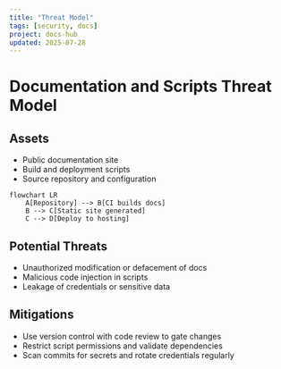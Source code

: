 ```yaml
---
title: "Threat Model"
tags: [security, docs]
project: docs-hub
updated: 2025-07-28
---
```


# Documentation and Scripts Threat Model

## Assets

- Public documentation site
- Build and deployment scripts
- Source repository and configuration

```mermaid
flowchart LR
    A[Repository] --> B[CI builds docs]
    B --> C[Static site generated]
    C --> D[Deploy to hosting]
```

## Potential Threats

- Unauthorized modification or defacement of docs
- Malicious code injection in scripts
- Leakage of credentials or sensitive data

## Mitigations

- Use version control with code review to gate changes
- Restrict script permissions and validate dependencies
- Scan commits for secrets and rotate credentials regularly
